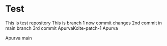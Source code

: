 # Test
This is test repository
This is branch 1
now commit changes
2nd commit in main branch
3rd commit
 ApurvaKolte-patch-1
Apurva 

Apurva
main
